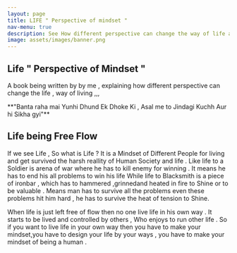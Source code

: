 ```yaml
---
layout: page       
title: LIFE " Perspective of mindset "   
nav-menu: true
description: See How different perspective can change the way of life and living .
image: assets/images/banner.png
---
```

<h2 class="align-center"> Life " Perspective of Mindset " </h2>
  A book being written by by me , explaining how different perspective can change the life , way of living ,,,
                        <p class="align-center"> **"Banta raha mai Yunhi Dhund Ek Dhoke Ki , Asal me to Jindagi Kuchh Aur hi Sikha gyi"** </p>

##  Life being Free Flow

  If we see Life , So what is Life ? It is a Mindset of Different People for living and get survived the harsh reallity of Human Society and life . Like life to a Soldier is arena of war where he has to kill enemy for winning . It means he has to end his all problems to win his life While life to Blacksmith is a piece of ironbar , which has to hammered ,grinnedand heated in fire to Shine or to be valuable . Means man has to survive all the problems even these problems hit him hard , he has to survive the heat of tension to Shine.

   When life is just left free of flow then no one live life in his own way . It starts to be lived and controlled by others , Who enjoys to run other life . So if you want to live life in your own way then you have to make your mindset,you have to design your life by your ways , you have to make your mindset of being a human .
   

   
